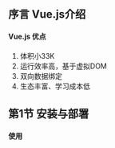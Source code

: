 ## 序言 Vue.js介绍

#### Vue.js 优点

1. 体积小33K
2. 运行效率高，基于虚拟DOM
3. 双向数据绑定
4. 生态丰富、学习成本低

## 第1节 安装与部署

#### 使用<script>标签直接引入Vue.js

引入本地vue.js文件语法：

```html
<script src="./vue.script"></script>
```

通过CDN引入vue.js文件语法：

```html
<script src="https://cdn.jsdelivr.net/npm/vue/dist/vue.js"></script>
```

当下载并使用<script>标签引入Vue.js后，Vue会被注册为一个全局变量，在代码文件中使用vue()函数创建Vue实例，从而实现vue操作。

## 第2节 创建第一个vue应用

#### 声明式渲染

Vue.js的核心是一个允许采用简洁的模板语法来声明式地将数据渲染进DOM的系统

声明式渲染语法1 -- 文本插值：

```html
<div id="app">
	{{ message }}
</div>
```

```javascript
var app = new Vue({
	el: '#app',
	data: {
		message: 'hello Vue!'
	}
})
```

当在控制台中修改app.message的值时，页面渲染出的值改变

声明式渲染语法2 -- 绑定元素attribute

```html
<div id = "app-2">
    <span v-bind:title="message">
    鼠标悬停几秒钟查看此处动态绑定的提示信息！
    </span>
</div>
```

```javascript
var app2 = new Vue({
	el: '#app-2',
	data: {
		message: '页面加载于' + new Data().toLocaleString()
	}
})
```

## 第3节 数据与方法

#### new Vue()

每个Vue应用都是通过用Vue函数创建一个新的Vue实例开始的，通常使用一个变量接收Vue函数被new之后的结果，也就是作为Vue的一个对象，通常使用vm(ViewModel视图模型的缩写)来代表Vue的一个实例，该过程语法如下：

```javascript
var vm = new Vue({

})
```

#### data: data

当一个Vue实例被创建时，它将data对象中的所有属性加入到Vue的响应式系统中。当这些属性的值发生改变时，视图将会产生“响应”，即匹配更新为新的值，示例如下：

```html
<div id="app">
</div>
```

```javascript
var data = { a : 1 };
var vm = new Vue({
    el: "#app",
    data: data
});
```

```javascript
data.a = "hi";
```

```javascript
vm.a = "hi, again";
```

以上改变data.a的值和vm.a的值效果相同，另外如果希望显示变量，则需要在new Vue()中就对该变量进行声明

#### Object.freeze()

Vue提供Object.freeze()方法，阻止修改现有的属性，同时响应系统中无法追踪变化，实例如下：

```html
<div id = "app">
    <p>{{ foo}}</p>
    <button v-on:click="foo = 'baz'">Change it</button>
</div>
```

```javascript
var obj = {
	foo: 'bar'
}

Object.freeze(obj)

new Vue({
    el: '#app',
    data: obj
})
```

以上语句使用freeze()方法让obj对象不再进行响应式

#### Vue实例属性和方法

Vue实例的实例属性和方法都有前缀$，以便与用户定义的属性区分开来，实例如下：

```javascript
var data = { a: 1}
var vm = new Vue({
	el: '#example',
	data: data
})

console.log(vm.$data === data); //true
console.log(vm.$el = document.getElementById('example')); //true

//$watch是一个实例方法，注意该方法是放在data.2 = 2;语句之前
vm.$watch('a', function (newValue, oldValue) {
    console.log("newValue: ", newValue); //2
    console.log("oldValue: ", oldValue); //1
})

data.a = 2;
```

注意：$watch()方法是放置于数据修改语句，即data.2 = 2的前面

## 第4节 生命周期

#### Vue实例的初始化过程

Vue实例在创建时需要经过一系列的初始化过程，例如设置数据监听、编译模板、将实例挂在到DOM并在数据变化时更新DOM等。

#### 命周期钩子

在Vue实例初始化过程中会运行一些叫做生命周期钩子的函数，可以借此在不同阶段添加需要的代码，生命周期钩子使用方法如下：

```javascript
new Vue({
	data: {
		a: 1
	},
	created: function() {
		//'this'指向vm实例
		console.log('a is: ' + this.a);
	}
})
```

#### 生期周期钩子API

在Vue官网>学习>API>[选项/生命周期钩子章节]([https://cn.vuejs.org/v2/api/#%E9%80%89%E9%A1%B9-%E7%94%9F%E5%91%BD%E5%91%A8%E6%9C%9F%E9%92%A9%E5%AD%90](https://cn.vuejs.org/v2/api/#选项-生命周期钩子))中可以查看所有生命周期钩子API

#### 生命周期钩子用法

生命周期钩子代码需要写在使用Vue函数创建的对象内，以对象属性的方式声明，该属性为一个函数，在不同生命周期阶段系统将自动调用这些函数，以beforeCreate、Created、beforeMount、mounted、beforeUpdate、updated三组常用生命周期函数为例，实例如下：

```html
<div id="app">
	{{msg}}
</div>
```

```javascript
var vm = new Vue({
    el: '#app',
    data: {
        msg: "hi vue",
    },
    beforeCreate: function(){
        console.log('beforeCreate');
    },
    created: function(){
    	console.log('created');
	},
	beforeMount: function(){
        console.log('beforeMount');
    },
    mounted: function(){
        console.log('mounted');
    }
})；

setTimeout(function(){
    vm.msg = "change......";
}, 3000);
```

## 第五节 模板语法-插值

#### 模板语法

Vue.js使用了基于HTML的模板语法。允许开发者声明式地将DOM绑定至底层Vue实例的数据。

#### 文本插值

数据绑定最常见的形式就是使用“Mustache”语法（双大括号）的文本插值，实例如下：

```html
<span>Message: {{ msg }}</span>
```

```javascript
var vm = new Vue({
	el: "span",
	data: {
		msg: "模板语法-插值"
	}
})
```

使用v-once指令可以实现一次性插值，即当数据改变时，插值处的内容不会更新。

```html
<span v-once>使用v-once指令实现一次性插值：{{ msg }}</span>
```

```javascript
var vm = new Vue({
	el: "span,
	data: {
		msg: "使用v-once该插值处的内容无法改变",
	}
})
```

此时使用如下代码修改msg的值，插值处的内容不变。

```javascript
vm.msg = "test";
```

#### 原始HTML

双大括号{{}}会将数据解释为普通文本，而非HTML代码。为了输出真正的HTML，需要使用v-html指令，代码如下：

```html
<div>
	<p>Using mustaches: {{ rawHtml }}</p>
	<p>Using v-html directive: <span v-html="rawHtml"></span></p>
</div>
```

```javascript
var vm3 = new Vue({
	el: "div",
	data: {
		rawHtml: '<span style="color:red">This should be red.</span>',
	}
})
```

#### 特性

使用v-bind指令实现HTML attribute模板语法

```html
<div id="red">
    <div v-bind:class="color">test</div>
</div>
```

```javascript
var vm = new Vue({
	el: "#red",
	data: {
		color: 'red'
	}
});
```

```css
.red {
	color: red;
}
```

#### 模板语法实现JavaScript表达式

实例如下：

```html
<p>{{ number + 1 }}</p>
<p>{{ ok ? 'YES' : 'No' }}</p>
<p>{{ message.split('').reverse().join('') }}</pp>
```

```javascript
var vm = new Vue({
	el: "p",
	data: {
		number ：10，
		ok : false,
        message: "vue"
	}
})
```

## 第六节 模板语法-指令

#### 指令

指令(directives)是带有v-前缀的特殊特性。指令特性的值预期是单个Javascript表达式(v-for例外)。

指令的职责是当表达式的值改变时，将其产生的连带影响，响应式地作用于DOM，实例如下：

```html
<p v-if="seen">现在你看到我了</p>
```

```javascript
var vm = new Vue({
	el: "#app",
	data: {
		seen : true
	}
})
```

#### 参数

一些指令能够接收一个“参数”，在指令名称之后以冒号表示，例如v-bind指令可以用于响应式的更新HTML attribute，实例如下：

```html
<a v-bind:href="url">...</a>
```

```javascript
var vm = new Vue({
	el: "#app",
	data: {
		url : "http://github.com"
	}
})
```

#### 修饰符

修饰符(modifier)是以半角句号.指明的特殊后缀，用于指出一个指令应该以特殊方式绑定，例如.prevent修饰符告诉v-on指令对于触发的事件调用event.preventDefault()，实例如下：

```html
<div v-on:click="click1">
	<div v-on:click.stop="click2">
		click me!
	</div>
</div>
```

```javascript
methods: {
	click1 : function() {
		console.log('click1');
	},
	click2 : function() {
		console.log('click2');
	}
}
```

## 第7节 class与style绑定

#### v-bind

在vue数据绑定中，可以使用v-bind指令操作元素的class列表和内联样式，只需要通过表达式计算出字符串结果即可。为应对字符串拼接麻烦且易错，在将v-bind用于class和style时，Vue.js做了专门的增强。表达式结果类型除了字符串之外还可以是对象或数组。

#### 使用对象绑定HTML Class

可以传给v-bind:class一个对象，以动态的切换class，实例如下：

```html
<div id="app">
	<div 
	class="font-size"
	v-bind:class="{ active: isActive , green : isGreen}"
	style="width:200px; height:200px; text-align:center; line-height:200px;">
	hi vue
	</div>    
</div>
```

```javascript
var vm = new Vue({
	el: "#app",
	data: {
		isActive : true,
         isGreem : true
	}
});
```

```css
.green {
    color: green;
}
.active {
    background: red;
}
```

#### 使用数组绑定HTML Class

同样也可以把一个数组传给v-bind:class，以应用一个class列表，实例如下：

```html
<div id="app">
	<div class = v-bind：class="[ isActive ? 'active' : '', isGreen ? 'green' : '']"
<div>
```

```javascript
var vm = new Vue({
	el: "#app",
	data: {
		isActive : false,
		isGreen : true
	}
});
```

```css
.active {
	background: red;
}
.green {
	color: green;
}
```

#### 使用对象绑定内联样式

使用一个Javascript对象v-bind:style绑定内联样式。CSS属性名可以使用驼峰式(camelCase)或者短横线分隔(Kebab-case，短横线分隔法的属性名需要用引号括起来)。

直接将内联样式绑定到一个样式对象通常更好，这会让模板更清晰。

实例如下：

```html
<div 
v-bind:style="{ color: color, fontSize: fontSize, background: isRed ? '#FF0000' : ''}"
>
	hi vue again
</div>
```

```javascript
var vm = new Vue({
	el: "#app",
	data: {
		color: 'yellow',
		fontSize: '50px',
        isRed : true
	}
})
```

## 第8节 条件渲染

#### v-if

使用v-if指令条件性地渲染一块内容。这块内容只会在指令的表达式返回truthy值的时候被渲染，实例如下：

```html
<div id="app">
    <h1 v-if="awesome">Vue is awesome!</h1>
	<h1 v-else>Oh no</h1>
</div>
```

```javascript
var vm = new Vue({
	el: "#app",
    data: {
        awesome : true
    }
})
```

#### v-else-if

v-else-if是指可以充当v-if的“else-if块”，可以连续使用，实例如下：

```html
<div id="app">
	<div v-if="type === 'A'">
		A
	</div>
    <div v-else-if="type === 'B'">
        B
    </div>
    <div v-else-if="type === 'C'">
        C
    </div>
    <div v-else>
        Not A/B/C
    </div>
</div>
```

#### v-show

带有v-show的元素始终会被渲染并保留在DOM中，v-show知识简单的切换元素的CSS属性display，当v-show中赋予变量值为false时，display为none。实例如下：

```html
<div id="#app3">
	<div v-show="ok">hello v-show!</div>
</div>
```

```javascript
var vm3 = new Vue({
	el: "#app3",
	data: {
		ok : true
	}
})
```

## 列表渲染

#### v-for基于数组渲染列表

可以用v-for指令基于一个数组渲染一个列表。v-for指令需要使用item in items形式的特殊语法，其中items时原数据数组，而item则是被迭代的数组元素的别名，可以使用index获取item的索引。实例如下：

```html
<ul id="exaample-1">
	<li v-for="item,index in items" v-bind:key="index">
		{{ index }}{{ item.message }}
	</li>
</ul>
```

```javascript
var example1 = new Vue({
	el: '#example-1',
	data: {
		items: [
			{ message: 'Foo' },
			{ message: 'Bar' }
		]
	}
})
```

#### v-for使用对象渲染数组

可以使用v-for来遍历一个对象的属性，可以使用key获取对象的键，实例如下：

```html
<ul id="v-for-object" class="demo">
	<li v-for="value,key in object" v-bind:key="key">
		{{key}}: {{ value }}
	</li>
</ul>
```

```javascript
var object1 = new Vue({
	el: "#v-for-object",
	data: {
		object: {
			title: 'How to do lists in Vue',
			author: 'Jane Doe',
			publishedAt: '2016-04-10'
		}
	}
})
```

## 第10节 事件绑定

#### v-on中直接添加代码

可以使用v-on指令监听DOM事件，并在触发时运行一些JavaScript代码，实例如下：

```html
<div id="example-1">
    <button v-on:click="counter += 1">Add 1</button>
    <p>The button above has been clicked {{ counter }} times.</p>
</div>
```

```javascript
var example1 = new Vue({
	el: '#example-1',
	data: {
		counter: 0
	}
})
```

#### v-on中添加方法名称

由于许多事件处理逻辑更加复杂，所以直接将JavaScript代码写在v-on指令中是不可行的。v-on可以接收一个需要调用的方法名称，同时在new Vue()中添加methods属性，在method属性中添加函数名和函数体。实例如下：

```html
<div id="example-1">
	<button v-on:dblclick="greet('abc', $event)">greet</button>
</div>
```

```javascript
var example1 = new Vue({
	el: '#example-1',
	data: {
		name : 'vue'
	}
	methods: {
		greet : function(str, e) {
			alert("hi");
			alert(this.name);
			alert(str);
			console.log(e);
		}
	}
})
```

## 第11节 表单输入绑定

#### v-model

可以使用v-model指令在表单<input>、<textarea>和<select>元素上创建双向数据绑定。它会根据控件类型选取正确的方法来更新元素。

v-model在内部为不同的输入元素使用不同的属性并抛出不同的事件：

* text和textarea元素使用value属性和input事件；
* checkbox和radio使用checked属性和change事件；
* select字段将value作为prop并将change作为事件。

示例如下：

```html
<div id="app">
        <div id="example-1">
            <input v-model="message" placeholder="edit me">
            <p>Message is: {{ message }}</p>
            <textarea v-model="message2" placeholder="add multiple lines"></textarea>
            <p style="white-space: pre-line;">{{ message2 }}</p>
            <br>
        </div>

        <div style="margin-top:20px;">
            <input type="checkbox" id="jack" value="Jack" v-model="checkedNames">
            <label for="jack">Jack</label>
            <input type="checkbox" id="john" value="John" v-model="checkedNames">
            <label for="john">John</label>
            <input type="checkbox" id="mike" value="Mike" v-model="checkedNames">
            <label for="mike">Mike</label>
            <br>
            <span>Checked names: {{ checkedNames }}</span>
        </div>

        <div style="margin-top:20px;">
            <input type="radio" id="one" value="One" v-model="picked">
            <label for="one">One</label>
            <br>
            <input type="radio" id="two" value="Two" v-model="picked">
            <label for="two">Two</label>
            <br>
            <span>Picked: {{ picked }}</span>
        </div>
        <button type="button" @click="submit">提交</button>
    </div>
```

```javascript
var vm = new Vue({
	el: "#app",
	data : {
		message : "this is a input",
		message2 : "this is a textarea",
		checkedNames : ['Jack', 'John'],
		picked : "Two"
	},
	methods: {
		submit : function() {
			console.log(this.message);
			var postObj = {
				msg1 : this.message,
				msg2 : this.message2,
				checkval : this.checkedNames
			};
			console.log(postObj);
		}
	}
});
```

## 第12节 组件基础

#### vue.component()

可以使用Vue.componen()函数创建组件，函数第一个参数是组件名称，第二个参数是以一个对象（包括组件属性props、数据data和模板内容template）描述组件，即将重复的功能组装为组件，实现便捷开发的目的。组件是可复用的Vue实例，且带有一个名字。可以在一个通过new Vue创建的Vue根实例中，把这个组件作为自定义元素来使用，使用HTML标签的方式使用组件，组件可以复用，实例如下。

```html
<div id="app">
	<button-counter></button-counter>
</div>
```

```javascript
Vue.component('button-counter', {
	data: function() {
		return {
			count: 0
		}
	},
	template: '<button v-on:click="count++">You clicked me {{ count }} times.</button>'
});
var vm = new Vue({
	el: "#app",
	data: {
	
	}
});
```

#### 组件事件监听

可以使用this对象的$emit方法触发事件，this.$emit()方法的第一个参数是事件名称，第二个参数是可携带的参数。

```html
<div id="app">
	<button-counter @clicknow="clicknow"></button-counter>
</div>
```

```javascript
Vue.component('button-counter', {
	data: function() {
		return {
			count: 0
		}
	},
	template: '<button v-on:click="clickfunction">You clicked me {{ count }} times.</button>',
    methods:{
        clickfunction ： function() {
    		this.count ++;
    		this.$emit('clicknow', this.count);
		}
    }，
});
var vm = new Vue({
	el: "#app",
	data: {
	
	},
    methods: {
        clicknow : function(e) {
            console.log(e);
        }
    }
});
```

#### <slot>标签

在template模板中可以使用<slot>标签声明一个组件的插槽，在HMTL文档中模板的插槽中可以任意的声明HTML内容或者标签，实例如下：

```html
<div id="app">
    <button-counter title="title2: "><h3>test slot</h3></button-counter>
</div>
```

```javascript
Vue.component('button-counter', {
	data: function () {
		return {
			count: 0
		}
	},
    template: '<button v-on:click="clickfunction">You clicked me {{ count }} times.<slot></slot></button>',
var vm = new Vue({
	el: "#app",
	data: {

	},
```

## 第13节 组件注册

#### Vue组件命名

Vue组件命名可以使用kebab-case命名法，即my-component-name，也可以使用PascalCase命名法，即MyComponentName。

#### 局部注册

如果希望局部注册Vue组件，需要在new Var()函数中声明一个components属性，可以在此components属性内部局部注册组件。实例如下：

```html
<div id="app">
	<test></test>
</div>
```

```javascript
var vm = new Vue({
	el: "#app",
	data: {
	
	},
	components: {
		test: {
			template: "<h1>I am a template.</h1>"
		}
	}
})
```

#### 在模块系统中局部注册

Vue.js支持在模块系统中局部注册组件，例如使用webpack模块系统，可以使用“import 组件名称 from 组件位置”的语法引入组件，之后在vue对象内部通过compoments这样的属性进行局部注册。

## 单文件组件

#### .vue

使用文件扩展名为.vue的single-file components(单文件组件)可实现以下优势：

* 解决全局定义时每个component命名不得重复的问题
* 语法可实现高亮显示
* 可支持CSS
* 有构建步骤因此可以使用预处理器，如Pug(formerly Jade)和Babel
* 可以使用webpack或Browserify等构建工具

#### 为创建单文件组件需要安装的环境

1. 安装npm

   npm全称为Node Package Manager，是一个基于Node.js的包管理器

   获取npm版本号以验证安装成功： npm -v

2. 由于网络原因，建议安装cnpm代替npm

   安装方法：npm install -g cnpm --registry=https://registry.npm.taobao.org

3. 安装vue-cli

   vue.cli是vue官方提供的脚手架工具

   安装方法：cnpm install -g @vue/cli

4. 安装 webpack

   webpack是JavaScript打包器(module bundler)

   安装方法：cnpm install -g webpack

## 第15节 免终端开发vue应用

uni-app + HBuilder X

uni-app和HBuilderX都是DCloud公司出品的，前者是框架，后者是ide，两者相互搭配，让项目开发简单和高效，让开发者把更多的精力放在业务逻辑上。

#### 使用HBuilder X创建的vue项目文件组成

* pages 业务页面文件存放的目录
* static 存放应用引用静态资源(如图片、视频等)，静态资源只能存放于此
* main.js Vue初始化入口文件
* App.vue 应用配置，用来配置APP全局样式以及监听、应用生命周期
* manifest.json 配置应用名称、appid、logo、版本等打包信息
* pages.json 配置页面路由、导航条、选项卡等页面类信息























